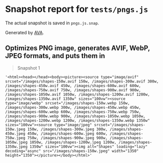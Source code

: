 # Snapshot report for `tests/pngs.js`

The actual snapshot is saved in `pngs.js.snap`.

Generated by [AVA](https://avajs.dev).

## Optimizes PNG image, generates AVIF, WebP, JPEG formats, and puts them in <picture>

> Snapshot 1

    '<html><head></head><body><picture><source type="image/avif" srcset="/images/shapes-150w.avif 150w, /images/shapes-300w.avif 300w, /images/shapes-450w.avif 450w, /images/shapes-600w.avif 600w, /images/shapes-750w.avif 750w, /images/shapes-900w.avif 900w, /images/shapes-1050w.avif 1050w, /images/shapes-1200w.avif 1200w, /images/shapes-1350w.avif 1350w" sizes="100vw"><source type="image/webp" srcset="/images/shapes-150w.webp 150w, /images/shapes-300w.webp 300w, /images/shapes-450w.webp 450w, /images/shapes-600w.webp 600w, /images/shapes-750w.webp 750w, /images/shapes-900w.webp 900w, /images/shapes-1050w.webp 1050w, /images/shapes-1200w.webp 1200w, /images/shapes-1350w.webp 1350w" sizes="100vw"><source type="image/jpeg" srcset="/images/shapes-150w.jpeg 150w, /images/shapes-300w.jpeg 300w, /images/shapes-450w.jpeg 450w, /images/shapes-600w.jpeg 600w, /images/shapes-750w.jpeg 750w, /images/shapes-900w.jpeg 900w, /images/shapes-1050w.jpeg 1050w, /images/shapes-1200w.jpeg 1200w, /images/shapes-1350w.jpeg 1350w" sizes="100vw"><img alt="Shapes" loading="lazy" decoding="async" src="/images/shapes-150w.jpeg" width="1350" height="1350"></picture></body></html>'
